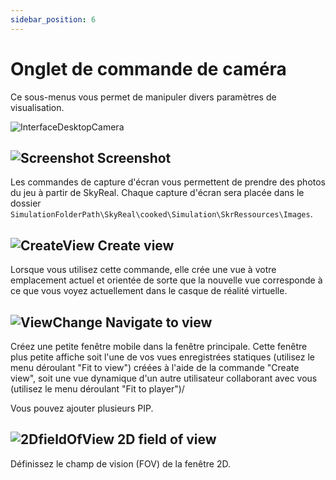 ```yaml
---
sidebar_position: 6
---
```


# Onglet de commande de caméra

Ce sous-menus vous permet de manipuler divers paramètres de visualisation.

![InterfaceDesktopCamera](/img/manuel-vr-user/manip-pc/intDeskCamera.png)

## ![Screenshot](/img/manuel-vr-user/manip-pc/icons/screenshot.png) Screenshot

Les commandes de capture d'écran vous permettent de prendre des photos du jeu à partir de SkyReal.
Chaque capture d'écran sera placée dans le dossier `SimulationFolderPath\SkyReal\cooked\Simulation\SkrRessources\Images`.

## ![CreateView](/img/manuel-vr-user/manip-pc/icons/viewAdd.png) Create view

Lorsque vous utilisez cette commande, elle crée une vue à votre emplacement actuel et orientée de sorte que la nouvelle vue corresponde à ce que vous voyez actuellement dans le casque de réalité virtuelle.

## ![ViewChange](/img/manuel-vr-user/manip-pc/icons/viewChange.png) Navigate to view

Créez une petite fenêtre mobile dans la fenêtre principale. Cette fenêtre plus petite affiche soit l'une de vos vues enregistrées statiques (utilisez le menu déroulant "Fit to view") créées à l'aide de la commande "Create view", soit une vue dynamique d'un autre utilisateur collaborant avec vous (utilisez le menu déroulant "Fit to player")/

Vous pouvez ajouter plusieurs PIP.

## ![2DfieldOfView](/img/manuel-vr-user/manip-pc/icons/fieldOfView.png) 2D field of view

Définissez le champ de vision (FOV) de la fenêtre 2D.
